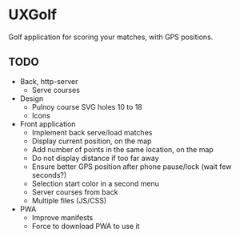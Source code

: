 # UXGolf

Golf application for scoring your matches, with GPS positions.

## TODO

- Back, http-server
  - Serve courses
- Design
  - Pulnoy course SVG holes 10 to 18
  - Icons
- Front application
  - Implement back serve/load matches
  - Display current position, on the map
  - Add number of points in the same location, on the map
  - Do not display distance if too far away
  - Ensure better GPS position after phone pause/lock (wait few seconds?)
  - Selection start color in a second menu
  - Server courses from back
  - Multiple files (JS/CSS)
- PWA
  - Improve manifests
  - Force to download PWA to use it
